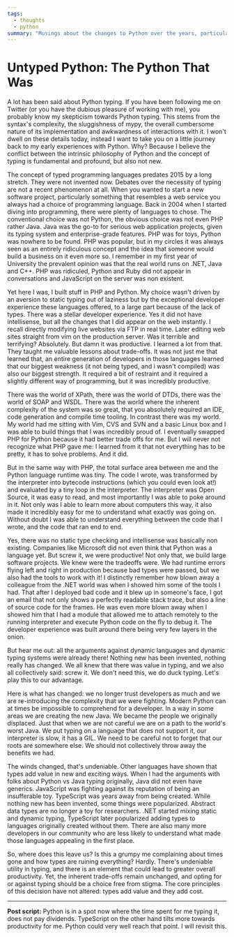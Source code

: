 ```yaml
---
tags:
  - thoughts
  - python
summary: "Musings about the changes to Python over the years, particularly typing."
---
```


# Untyped Python: The Python That Was

A lot has been said about Python typing.  If you have been following me on
Twitter (or you have the dubious pleasure of working with me), you
probably know my skepticism towards Python typing.  This stems from the
syntax's complexity, the sluggishness of mypy, the overall cumbersome
nature of its implementation and awkwardness of interactions with it.  I
won't dwell on these details today, instead I want to take you on a little
journey back to my early experiences with Python.  Why?  Because I believe
the conflict between the intrinsic philosophy of Python and the concept of
typing is fundamental and profound, but also not new.

The concept of typed programming languages predates 2015 by a long
stretch.  They were not invented now.  Debates over the necessity of
typing are not a recent phenomenon at all.  When you wanted to start a new
software project, particularly something that resembles a web service you
always had a choice of programming language.  Back in 2004 when I started
diving into programming, there were plenty of languages to chose.  The
conventional choice was not Python, the obvious choice was not even PHP rather
Java.  Java was the go-to for serious web application projects, given its
typing system and enterprise-grade features.  PHP was for toys, Python
was nowhere to be found.  PHP was popular, but in my circles it was always
seen as an entirely ridiculous concept and the idea that someone would
build a business on it even more so.  I remember in my first year of
University the prevalent opinion was that the real world runs on .NET,
Java and C++.  PHP was ridiculed, Python and Ruby did not appear in
conversations and JavaScript on the server was non existent.

Yet here I was, I built stuff in PHP and Python.  My choice wasn't driven
by an aversion to static typing out of laziness but by the exceptional
developer experience these languages offered, to a large part because of
the lack of types.  There was a stellar developer experience.  Yes it did
not have intellisense, but all the changes that I did appear on the web
instantly.  I recall directly modifying live websites via FTP in real time.
Later editing web sites straight from vim on the production server.
Was it terrible and terrifying?  Absolutely.  But damn it was productive.
I learned a lot from that.  They taught me valuable lessons about trade-offs.
It was not just me that learned that, an entire generation of developers in
those languages learned that our biggest weakness (it not being typed, and
i wasn't compiled) was also our biggest strength.  It required a bit of
restraint and it required a slightly different way of programming, but it
was incredibly productive.

There was the world of XPath, there was the world of DTDs, there was the
world of SOAP and WSDL.  There was the world where the inherent complexity
of the system was so great, that you absolutely required an IDE, code
generation and compile time tooling.  In contrast there was my world.  My
world had me sitting with Vim, CVS and SVN and a basic Linux box and I was
able to build things that I was incredibly proud of.  I eventually swapped
PHP for Python because it had better trade offs for me.  But I will never
not recognize what PHP gave me: I learned from it that not everything has
to be pretty, it has to solve problems.  And it did.

But in the same way with PHP, the total surface area between me and the
Python language runtime was tiny.  The code I wrote, was transformed by
the interpreter into bytecode instructions (which you could even look at!)
and evaluated by a tiny loop in the interpreter.  The interpreter was Open
Source, it was easy to read, and most importantly I was able to poke
around in it.  Not only was I able to learn more about computers this way,
it also made it incredibly easy for me to understand what exactly was
going on.  Without doubt I was able to understand everything between the
code that I wrote, and the code that ran end to end.

Yes, there was no static type checking and intellisense was basically non
existing.  Companies like Microsoft did not even think that Python was a
language yet.  But screw it, we were productive!  Not only that, we build
large software projects.  We knew were the tradeoffs were.  We had runtime
errors flying left and right in production because bad types were passed,
but we also had the tools to work with it!  I distinctly remember how
blown away a colleague from the .NET world was when I showed him some of
the tools I had.  That after I deployed bad code and it blew up in
someone's face, I got an email that not only shows a perfectly readable
stack trace, but also a line of source code for the frames.  He was even
more blown away when I showed him that I had a module that allowed me to
attach remotely to the running interpreter and execute Python code on the
fly to debug it.  The developer experience was built around there being
very few layers in the onion.

But hear me out: all the arguments against dynamic languages and dynamic
typing systems were already there!  Nothing new has been invented, nothing
really has changed.  We all knew that there was value in typing, and we
also all collectively said: screw it.  We don't need this, we do duck
typing.  Let's play this to our advantage.

Here is what has changed: we no longer trust developers as much and we are
re-introducing the complexity that we were fighting.  Modern Python can at
times be impossible to comprehend for a developer.  In a way in some areas we
are creating the new Java.  We became the people we originally displaced.
Just that when we are not careful we are on a path to the world's worst
Java.  We put typing on a language that does not support it, our
interpreter is slow, it has a GIL.  We need to be careful not to forget
that our roots are somewhere else.  We should not collectively throw away
the benefits we had.

The winds changed, that's undeniable.  Other languages have shown that
types add value in new and exciting ways.  When I had the arguments with
folks about Python vs Java typing originally, Java did not even have
generics.  JavaScript was fighting against its reputation of being an
insufferable toy.  TypeScript was years away from being created.  While
nothing new has been invented, some things were popularized.  Abstract
data types are no longer a toy for researchers.  .NET started mixing
static and dynamic typing, TypeScript later popularized adding types to
languages originally created without them.  There are also many more
developers in our community who are less likely to understand what made
those languages appealing in the first place.

So, where does this leave us?  Is this a grumpy me complaining about times
gone and how types are ruining everything?  Hardly. There's undeniable
utility in typing, and there is an element that could lead to greater
overall productivity.  Yet, the inherent trade-offs remain unchanged, and
opting for or against typing should be a choice free from stigma.  The
core principles of this decision have not altered: types add value and
they add cost.

---

**Post script:** Python is in a spot now where the time spent for me
typing it, does not pay dividends.  TypeScript on the other hand tilts
more towards productivity for me.  Python could very well reach that
point.  I will revisit this.
